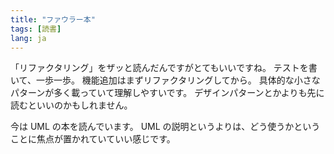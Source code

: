 ```yaml
---
title: "ファウラー本"
tags: [読書]
lang: ja
---
```


「リファクタリング」をザッと読んだんですがとてもいいですね。
テストを書いて、一歩一歩。
機能追加はまずリファクタリングしてから。
具体的な小さなパターンが多く載っていて理解しやすいです。
デザインパターンとかよりも先に読むといいのかもしれません。

今は UML の本を読んでいます。
UML の説明というよりは、どう使うかということに焦点が置かれていていい感じです。
